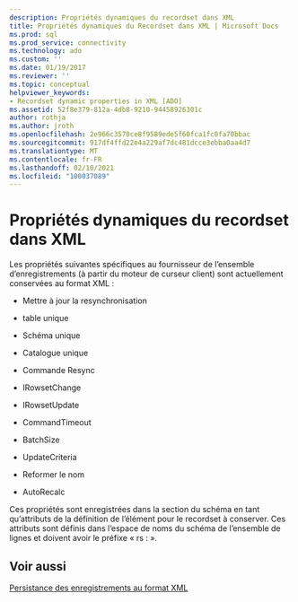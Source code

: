 ```yaml
---
description: Propriétés dynamiques du recordset dans XML
title: Propriétés dynamiques du Recordset dans XML | Microsoft Docs
ms.prod: sql
ms.prod_service: connectivity
ms.technology: ado
ms.custom: ''
ms.date: 01/19/2017
ms.reviewer: ''
ms.topic: conceptual
helpviewer_keywords:
- Recordset dynamic properties in XML [ADO]
ms.assetid: 52f8e379-812a-4db8-9210-94458926301c
author: rothja
ms.author: jroth
ms.openlocfilehash: 2e966c3570ce8f9589ede5f60fca1fc0fa70bbac
ms.sourcegitcommit: 917df4ffd22e4a229af7dc481dcce3ebba0aa4d7
ms.translationtype: MT
ms.contentlocale: fr-FR
ms.lasthandoff: 02/10/2021
ms.locfileid: "100037089"
---
```

# <a name="recordset-dynamic-properties-in-xml"></a>Propriétés dynamiques du recordset dans XML
Les propriétés suivantes spécifiques au fournisseur de l’ensemble d’enregistrements (à partir du moteur de curseur client) sont actuellement conservées au format XML :  
  
-   Mettre à jour la resynchronisation  
  
-   table unique  
  
-   Schéma unique  
  
-   Catalogue unique  
  
-   Commande Resync  
  
-   IRowsetChange  
  
-   IRowsetUpdate  
  
-   CommandTimeout  
  
-   BatchSize  
  
-   UpdateCriteria  
  
-   Reformer le nom  
  
-   AutoRecalc  
  
 Ces propriétés sont enregistrées dans la section du schéma en tant qu’attributs de la définition de l’élément pour le recordset à conserver. Ces attributs sont définis dans l’espace de noms du schéma de l’ensemble de lignes et doivent avoir le préfixe « rs : ».  
  
## <a name="see-also"></a>Voir aussi  
 [Persistance des enregistrements au format XML](../../../ado/guide/data/persisting-records-in-xml-format.md)
